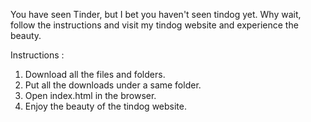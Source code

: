 You have seen Tinder, but I bet you haven't seen tindog yet.
Why wait, follow the instructions and visit my tindog website and experience the beauty.

Instructions :

1. Download all the files and folders.
2. Put all the downloads under a same folder.
3. Open index.html in the browser.
4. Enjoy the beauty of the tindog website.
